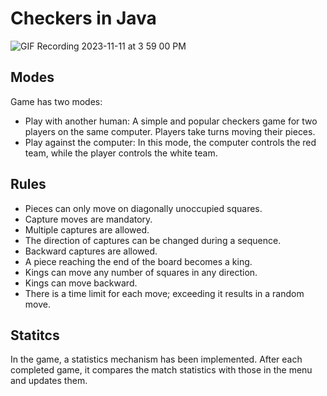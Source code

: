 # Checkers in Java
![GIF Recording 2023-11-11 at 3 59 00 PM](https://github.com/Seggenz/Checkers/assets/22409708/4e18e48e-0550-442b-bbaf-9ee3b39feee7)
## Modes
Game has two modes:
* Play with another human: A simple and popular checkers game for two players on the same computer. Players take turns moving their pieces.
* Play against the computer: In this mode, the computer controls the red team, while the player controls the white team.
## Rules
* Pieces can only move on diagonally unoccupied squares.
* Capture moves are mandatory.
* Multiple captures are allowed.
* The direction of captures can be changed during a sequence.
* Backward captures are allowed.
* A piece reaching the end of the board becomes a king.
* Kings can move any number of squares in any direction.
* Kings can move backward.
* There is a time limit for each move; exceeding it results in a random move.
## Statitcs
In the game, a statistics mechanism has been implemented. After each completed game, it compares the match statistics with those in the menu and updates them.
